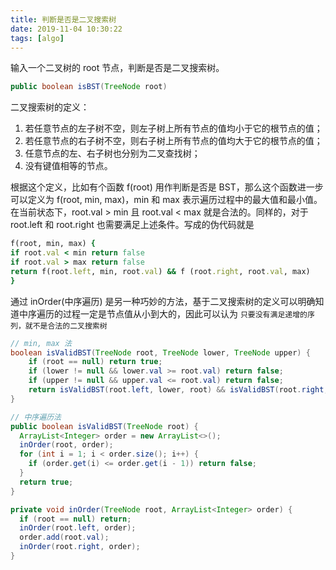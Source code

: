 ```yaml
---
title: 判断是否是二叉搜索树
date: 2019-11-04 10:30:22
tags: [algo]
---
```


输入一个二叉树的 root 节点，判断是否是二叉搜索树。

```java
public boolean isBST(TreeNode root)
```

二叉搜索树的定义：
1. 若任意节点的左子树不空，则左子树上所有节点的值均小于它的根节点的值；
2. 若任意节点的右子树不空，则右子树上所有节点的值均大于它的根节点的值；
3. 任意节点的左、右子树也分别为二叉查找树；
4. 没有键值相等的节点。

根据这个定义，比如有个函数 f(root) 用作判断是否是 BST，那么这个函数进一步可以定义为 f(root, min, max)，min 和 max 表示遍历过程中的最大值和最小值。在当前状态下，root.val > min 且 root.val < max 就是合法的。同样的，对于 root.left 和 root.right 也需要满足上述条件。写成的伪代码就是
```ruby
f(root, min, max) {
if root.val < min return false
if root.val > max return false
return f(root.left, min, root.val) && f (root.right, root.val, max)
}
```

通过 inOrder(中序遍历) 是另一种巧妙的方法，基于二叉搜索树的定义可以明确知道中序遍历的过程一定是节点值从小到大的，因此可以认为 `只要没有满足递增的序列，就不是合法的二叉搜索树`

```java
// min, max 法
boolean isValidBST(TreeNode root, TreeNode lower, TreeNode upper) {
    if (root == null) return true;
    if (lower != null && lower.val >= root.val) return false;
    if (upper != null && upper.val <= root.val) return false;
    return isValidBST(root.left, lower, root) && isValidBST(root.right, root, upper);
}

// 中序遍历法
public boolean isValidBST(TreeNode root) {
  ArrayList<Integer> order = new ArrayList<>();
  inOrder(root, order);
  for (int i = 1; i < order.size(); i++) {
    if (order.get(i) <= order.get(i - 1)) return false;
  }
  return true;
}

private void inOrder(TreeNode root, ArrayList<Integer> order) {
  if (root == null) return;
  inOrder(root.left, order);
  order.add(root.val);
  inOrder(root.right, order);
}
```